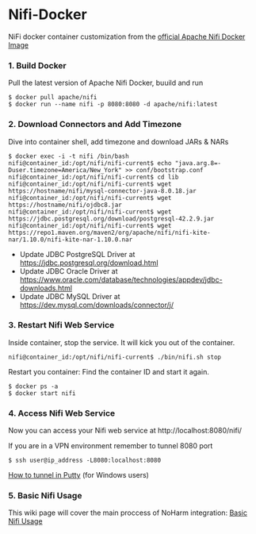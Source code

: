 # Nifi-Docker
NiFi docker container customization from the [official Apache Nifi Docker Image](https://hub.docker.com/r/apache/nifi)

### 1. Build Docker
Pull the latest version of Apache Nifi Docker, buuild and run

```shell
$ docker pull apache/nifi
$ docker run --name nifi -p 8080:8080 -d apache/nifi:latest
```

### 2. Download Connectors and Add Timezone

Dive into container shell, add timezone and download JARs & NARs
```shell
$ docker exec -i -t nifi /bin/bash
nifi@container_id:/opt/nifi/nifi-current$ echo "java.arg.8=-Duser.timezone=America/New_York" >> conf/bootstrap.conf
nifi@container_id:/opt/nifi/nifi-current$ cd lib
nifi@container_id:/opt/nifi/nifi-current$ wget https://hostname/nifi/mysql-connector-java-8.0.18.jar
nifi@container_id:/opt/nifi/nifi-current$ wget https://hostname/nifi/ojdbc8.jar
nifi@container_id:/opt/nifi/nifi-current$ wget https://jdbc.postgresql.org/download/postgresql-42.2.9.jar
nifi@container_id:/opt/nifi/nifi-current$ wget https://repo1.maven.org/maven2/org/apache/nifi/nifi-kite-nar/1.10.0/nifi-kite-nar-1.10.0.nar
```
- Update JDBC PostgreSQL Driver at https://jdbc.postgresql.org/download.html
- Update JDBC Oracle Driver at https://www.oracle.com/database/technologies/appdev/jdbc-downloads.html
- Update JDBC MySQL Driver at https://dev.mysql.com/downloads/connector/j/

### 3. Restart Nifi Web Service

Inside container, stop the service. It will kick you out of the container.

```shell
nifi@container_id:/opt/nifi/nifi-current$ ./bin/nifi.sh stop
```

Restart you container: Find the container ID and start it again.
```shell
$ docker ps -a
$ docker start nifi
```

### 4. Access Nifi Web Service

Now you can access your Nifi web service at http://localhost:8080/nifi/

If you are in a VPN environment remember to tunnel 8080 port
```shell
$ ssh user@ip_address -L8080:localhost:8080
```
[How to tunnel in Putty](https://blog.devolutions.net/2017/4/how-to-configure-an-ssh-tunnel-on-putty) (for Windows users)

### 5. Basic Nifi Usage

This wiki page will cover the main proccess of NoHarm integration:
[Basic Nifi Usage](https://github.com/noharm-ai/nifi-docker/wiki/Basic-Nifi-Usage)
